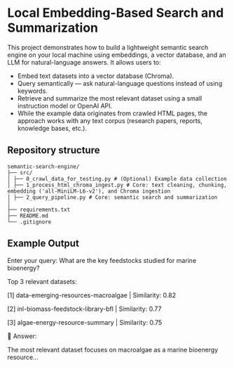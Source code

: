 # Local Embedding-Based Search and Summarization

This project demonstrates how to build a lightweight semantic search engine on your local machine using embeddings, a vector database, and an LLM for natural-language answers.
It allows users to:
- Embed text datasets into a vector database (Chroma).
- Query semantically — ask natural-language questions instead of using keywords.
- Retrieve and summarize the most relevant dataset using a small instruction model or OpenAI API.
- While the example data originates from crawled HTML pages, the approach works with any text corpus (research papers, reports, knowledge bases, etc.).

## Repository structure
```
semantic-search-engine/
├── src/
│ ├── 0_crawl_data_for_testing.py # (Optional) Example data collection
│ ├── 1_process_html_chroma_ingest.py # Core: text cleaning, chunking, embedding ('all-MiniLM-L6-v2'), and Chroma ingestion
│ ├── 2_query_pipeline.py # Core: semantic search and summarization
│
├── requirements.txt
├── README.md
└── .gitignore
```

## Example Output

Enter your query: What are the key feedstocks studied for marine bioenergy?

Top 3 relevant datasets:

[1] data-emerging-resources-macroalgae | Similarity: 0.82

[2] inl-biomass-feedstock-library-bfl | Similarity: 0.77

[3] algae-energy-resource-summary | Similarity: 0.75

💬 Answer:

The most relevant dataset focuses on macroalgae as a marine bioenergy resource...

